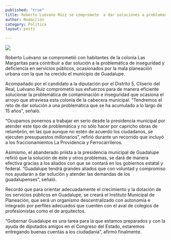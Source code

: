 ```yaml
---
published: "true"
title: Roberto Luévano Rúiz se compromete  a dar soluciones a problemas sociales
author: Redacción
category: Política
layout: posts

---
```


![](http://i.imgur.com/Tu3BSeum.jpg)

Roberto Luévano se comprometió con habitantes de la colonia Las Margaritas para contribuir a dar solución a la problemática de inseguridad y deficiencia en servicios públicos, ocasionados por la mala planeación urbana con la que ha crecido el municipio de Guadalupe.


Acompañado por el candidato a la diputación por el Distrito 5, Cliserio del Real, Luévano Ruiz comprometió sus esfuerzos para de manera eficiente solucionar la problemática de contaminación e inseguridad que ocasiona el arroyo que atraviesa esta colonia de la cabecera municipal. “Tendremos el reto de dar solución a una problemática que se ha acumulado a lo largo de 15 años”, señaló. 


“Ocupamos ponernos a trabajar en serio desde la presidencia municipal por atender este tipo de problemática y no sólo hacer por capricho obras de relumbrón, en las que aunque no estén de acuerdo los ciudadanos, se ejecuten presupuestos millonarios”, refirió durante un recorrido que incluyó a los fraccionamientos La Providencia y Ferrocarrileros. 


Asimismo, el abanderado priísta a la presidencia municipal de Guadalupe refirió que la solución de éste y otros problemas, se dará de manera efectiva gracias a los aliados con que se contará en los gobiernos estatal y federal. “Guadalupe tendrá grandes aliados que con voluntad y compromiso nos ayudarán a dar solución y atender las demandas de los guadalupenses”, señaló.
 

Recordó que para orientar adecuadamente el crecimiento y la dotación de los servicios públicos en Guadalupe, se creará el Instituto Municipal de Planeación, que será un organismo descentralizado con autonomía e integrado por perfiles adecuados que cuenten con el aval de colegios de profesionistas como el de arquitectos. 

“Gobernar Guadalupe es una tarea para la que estamos preparados y con la ayuda de diputados amigos en el Congreso del Estado, estaremos entregando buenas cuentas a los ciudadanía”, afirmó finalmente. 
